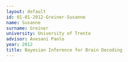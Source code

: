```yaml
---
layout: default 
id: 01-01-2012-Greiner-Susanne
name: Susanne
surname: Greiner
university: University of Trento
advisor: Avesani Paolo
year: 2012
title: Bayesian Inference for Brain Decoding
---
```

